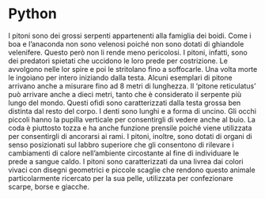 # Python
 
I pitoni sono dei grossi serpenti appartenenti alla famiglia dei boidi.
Come i boa e l’anaconda non sono velenosi poiché non sono dotati di ghiandole velenifere. Questo però non li rende meno pericolosi. 
I pitoni, infatti, sono dei predatori spietati che uccidono le loro prede per costrizione. Le avvolgono nelle lor spire e poi le stritolano fino a soffocarle. 
Una volta morte le ingoiano per intero iniziando dalla testa. Alcuni esemplari di pitone arrivano anche a misurare fino ad 8 metri di lunghezza. 
Il ‘pitone reticulatus’ può arrivare anche a dieci metri, tanto che è considerato il serpente più lungo del mondo. 
Questi ofidi sono caratterizzati dalla testa grossa ben distinta dal resto del corpo. I denti sono lunghi e a forma di uncino. Gli occhi piccoli hanno la pupilla verticale per consentirgli di vedere anche al buio. 
La coda è piuttosto tozza e ha anche funzione prensile poiché viene utilizzata per consentirgli di ancorarsi ai rami. 
I pitoni, inoltre, sono dotati di organi di senso posizionati sul labbro superiore che gli consentono di rilevare i cambiamenti di calore nell’ambiente circostante al fine di individuare le prede a sangue caldo. 
I pitoni sono caratterizzati da una livrea dai colori vivaci con disegni geometrici e piccole scaglie che rendono questo animale particolarmente ricercato per la sua pelle, utilizzata per confezionare scarpe, borse e giacche.
